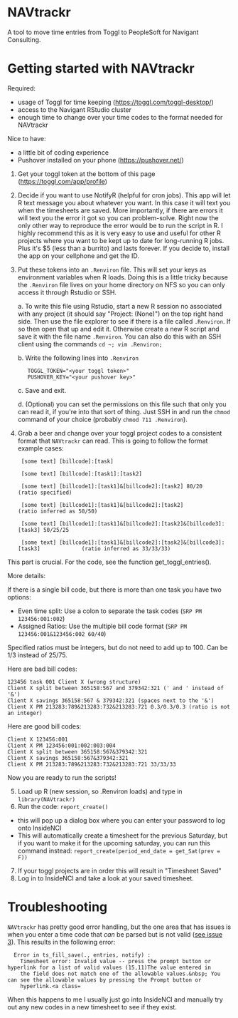 # NAVtrackr
A tool to move time entries from Toggl to PeopleSoft for Navigant Consulting.

# Getting started with NAVtrackr

Required:
- usage of Toggl for time keeping (https://toggl.com/toggl-desktop/)
- access to the Navigant RStudio cluster
- enough time to change over your time codes to the format needed for NAVtrackr

Nice to have:
- a little bit of coding experience
- Pushover installed on your phone (https://pushover.net/)

1. Get your toggl token at the bottom of this page (https://toggl.com/app/profile)
2. Decide if you want to use NotifyR (helpful for cron jobs). This app will let R text message you about whatever you want. In this case it will text you when the timesheets are saved. More importantly, if there are errors it will text you the error it got so you can problem-solve. Right now the only other way to reproduce the error would be to run the script in R. I highly recommend this as it is very easy to use and useful for other R projects where you want to be kept up to date for long-running R jobs. Plus it's $5 (less than a burrito) and lasts forever. If you decide to, install the app on your cellphone and get the ID.
3. Put these tokens into an `.Renviron` file. This will set your keys as environment variables when R loads. Doing this is a little tricky because the `.Renviron` file lives on your home directory on NFS so you can only access it through Rstudio or SSH.
  
      a. To write this file using Rstudio, start a new R session no associated with any project (it should say "Project: (None)") on the top right hand side. Then use the file explorer to see if there is a file called `.Renviron`. If so then open that up and edit it. Otherwise create a new R script and save it with the file name `.Renviron`. You can also do this with an SSH client using the commands `cd ~; vim .Renviron;`
  
      b. Write the following lines into `.Renviron`
          
          TOGGL_TOKEN="<your toggl token>" 
          PUSHOVER_KEY="<your pushover key>"

      c. Save and exit. 
  
      d. (Optional) you can set the permissions on this file such that only you can read it, if you're into that sort of thing. Just SSH in and run the `chmod` command of your choice (probably `chmod 711 .Renviron`).
  
4. Grab a beer and change over your toggl project codes to a consistent format that `NAVtrackr` can read. This is going to follow the format example cases:

        [some text] [billcode]:[task]

        [some text] [billcode]:[task1]:[task2]

        [some text] [billcode1]:[task1]&[billcode2]:[task2] 80/20                           (ratio specified)

        [some text] [billcode1]:[task1]&[billcode2]:[task2]                                 (ratio inferred as 50/50)

        [some text] [billcode1]:[task1]&[billcode2]:[task2]&[billcode3]:[task3] 50/25/25

        [some text] [billcode1]:[task1]&[billcode2]:[task2]&[billcode3]:[task3]             (ratio inferred as 33/33/33)

This part is crucial. For the code, see the function get_toggl_entries().

More details:

If there is a single bill code, but there is more than one task you have two options:

- Even time split: Use a colon to separate the task codes (`SRP PM 123456:001:002`)
- Assigned Ratios: Use the multiple bill code format (`SRP PM 123456:001&123456:002 60/40`)

Specified ratios must be integers, but do not need to add up to 100. Can be 1/3 instead of 25/75.

Here are bad bill codes:

    123456 task 001 Client X (wrong structure)
    Client X split between 365158:567 and 379342:321 (' and ' instead of '&')
    Client X savings 365158:567 & 379342:321 (spaces next to the '&')
    Client X PM 213283:789&213283:732&213283:721 0.3/0.3/0.3 (ratio is not an integer)

Here are good bill codes:

    Client X 123456:001
    Client X PM 123456:001:002:003:004
    Client X split between 365158:567&379342:321
    Client X savings 365158:567&379342:321
    Client X PM 213283:789&213283:732&213283:721 33/33/33

Now you are ready to run the scripts! 

5. Load up R (new session, so .Renviron loads) and type in `library(NAVtrackr)`
6. Run the code: `report_create()`
  - this will pop up a dialog box where you can enter your password to log onto InsideNCI
  - This will automatically create a timesheet for the previous Saturday, but if you want to make it for the upcoming saturday, you can run this command instead: `report_create(period_end_date = get_Sat(prev = F))` 
7. If your toggl projects are in order this will result in "Timesheet Saved"
8. Log in to InsideNCI and take a look at your saved timesheet.

# Troubleshooting
`NAVtrackr` has pretty good error handling, but the one area that has issues is when you enter a time code that *can* be parsed but is not valid ([see issue 3](https://github.com/sdanielzafar/NAVtrackr/issues/3)). This results in the following error:

      Error in ts_fill_save(., entries, notify) :
        Timesheet error: Invalid value -- press the prompt button or hyperlink for a list of valid values (15,11)The value entered in
        the field does not match one of the allowable values.&nbsp; You can see the allowable values by pressing the Prompt button or 
        hyperlink.<a class=

When this happens to me I usually just go into InsideNCI and manually try out any new codes in a new timesheet to see if they exist. 
